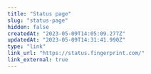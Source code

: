 ```yaml
---
title: "Status page"
slug: "status-page"
hidden: false
createdAt: "2023-05-09T14:05:09.277Z"
updatedAt: "2023-05-09T14:31:41.990Z"
type: "link"
link_url: "https://status.fingerprint.com/"
link_external: true
---
```

